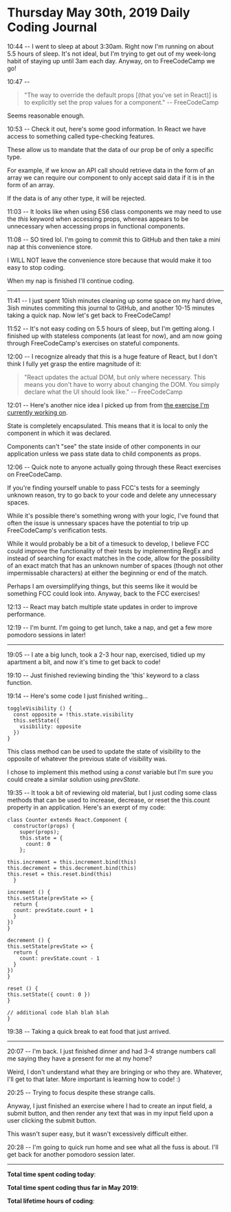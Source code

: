 # Thursday May 30th, 2019 Daily Coding Journal

10:44 -- I went to sleep at about 3:30am. Right now I'm running on about 5.5 hours of sleep. It's not ideal, but I'm trying to get out of my week-long habit of staying up until 3am each day. Anyway, on to FreeCodeCamp we go!

10:47 -- 
>"The way to override the default props [(that you've set in React)] is to explicitly set the prop values for a component." -- FreeCodeCamp

Seems reasonable enough.

10:53 -- Check it out, here's some good information. In React we have access to something called type-checking features.

These allow us to mandate that the data of our prop be of only a specific type.

For example, if we know an API call should retrieve data in the form of an array we can require our component to only accept said data if it is in the form of an array.

If the data is of any other type, it will be rejected.

11:03 -- It looks like when using ES6 class components we may need to use the *this* keyword when accessing props, whereas appears to be unnecessary when accessing props in functional components.

11:08 -- SO tired lol. I'm going to commit this to GitHub and then take a mini nap at this convenience store.

I WILL NOT leave the convenience store because that would make it too easy to stop coding.

When my nap is finished I'll continue coding.
___
11:41 -- I just spent 10ish minutes cleaning up some space on my hard drive, 3ish minutes commiting this journal to GitHub, and another 10-15 minutes taking a quick nap. Now let's get back to FreeCodeCamp!

11:52 -- It's not easy coding on 5.5 hours of sleep, but I'm getting along. I finished up with stateless components (at least for now), and am now going through FreeCodeCamp's exercises on stateful components.

12:00 -- I recognize already that this is a huge feature of React, but I don't think I fully yet grasp the entire magnitude of it:
>"React updates the actual DOM, but only where necessary. This means you don't have to worry about changing the DOM. You simply declare what the UI should look like." -- FreeCodeCamp

12:01 -- Here's another nice idea I picked up from from [the exercise I'm currently working on](https://learn.freecodecamp.org/front-end-libraries/react/render-state-in-the-user-interface).

State is completely encapsulated. This means that it is local to only the component in which it was declared.

Components can't "see" the state inside of other components in our application unless we pass state data to child components as props.

12:06 -- Quick note to anyone actually going through these React exercises on FreeCodeCamp.

If you're finding yourself unable to pass FCC's tests for a seemingly unknown reason, try to go back to your code and delete any unnecessary spaces. 

While it's possible there's something wrong with your logic, I've found that often the issue is unnessary spaces have the potential to trip up FreeCodeCamp's verification tests.

While it would probably be a bit of a timesuck to develop, I believe FCC could improve the functionality of their tests by implementing RegEx and instead of searching for exact matches in the code, allow for the possibility of an exact match that has an unknown number of spaces (though not other impermissable characters) at either the beginning or end of the match.

Perhaps I am oversimplifying things, but this seems like it would be something FCC could look into. Anyway, back to the FCC exercises!

12:13 -- React may batch multiple state updates in order to improve performance.

12:19 -- I'm burnt. I'm going to get lunch, take a nap, and get a few more pomodoro sessions in later!
___
19:05 -- I ate a big lunch, took a 2-3 hour nap, exercised, tidied up my apartment a bit, and now it's time to get back to code!

19:10 -- Just finished reviewing binding the 'this' keyword to a class function.

19:14 -- Here's some code I just finished writing...
```
toggleVisibility () {
  const opposite = !this.state.visibility
  this.setState({
    visibility: opposite
  })
}
```
This class method can be used to update the state of visibility to the opposite of whatever the previous state of visibility was. 

I chose to implement this method using a *const* variable but I'm sure you could create a similar solution using *prevState*.

19:35 -- It took a bit of reviewing old material, but I just coding some class methods that can be used to increase, decrease, or reset the this.count property in an application. Here's an exerpt of my code:
```
class Counter extends React.Component {
  constructor(props) {
    super(props);
    this.state = {
      count: 0
    }; 

this.increment = this.increment.bind(this)
this.decrement = this.decrement.bind(this)
this.reset = this.reset.bind(this)
  }

increment () {
this.setState(prevState => {
  return {
  count: prevState.count + 1
  }
})
}

decrement () {
this.setState(prevState => {
  return {
    count: prevState.count - 1
  }
})
}

reset () {
this.setState({ count: 0 })
}

// additional code blah blah blah
}
```
19:38 -- Taking a quick break to eat food that just arrived.
___
20:07 -- I'm back. I just finished dinner and had 3-4 strange numbers call me saying they have a present for me at my home?

Weird, I don't understand what they are bringing or who they are. Whatever, I'll get to that later. More important is learning how to code! :)

20:25 -- Trying to focus despite these strange calls.

Anyway, I just finished an exercise where I had to create an input field, a submit button, and then render any text that was in my input field upon a user clicking the submit button.

This wasn't super easy, but it wasn't excessively difficult either.

20:28 -- I'm going to quick run home and see what all the fuss is about. I'll get back for another pomodoro session later.
___
**Total time spent coding today**: 

**Total time spent coding thus far in May 2019**: 

**Total lifetime hours of coding**: 

